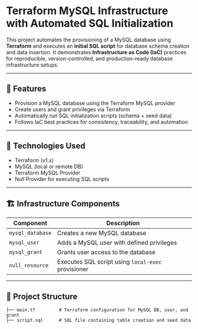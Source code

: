 # Terraform MySQL Infrastructure with Automated SQL Initialization

This project automates the provisioning of a MySQL database using **Terraform** and executes an **initial SQL script** for database schema creation and data insertion. It demonstrates **Infrastructure as Code (IaC)** practices for reproducible, version-controlled, and production-ready database infrastructure setups.

---

## 🚀 Features

- Provision a MySQL database using the Terraform MySQL provider
- Create users and grant privileges via Terraform
- Automatically run SQL initialization scripts (schema + seed data)
- Follows IaC best practices for consistency, traceability, and automation

---

## 🧰 Technologies Used

- Terraform (v1.x)
- MySQL (local or remote DB)
- Terraform MySQL Provider
- Null Provider for executing SQL scripts

---

## 🏗️ Infrastructure Components

| Component         | Description                                      |
|------------------|--------------------------------------------------|
| `mysql_database`  | Creates a new MySQL database                    |
| `mysql_user`      | Adds a MySQL user with defined privileges       |
| `mysql_grant`     | Grants user access to the database              |
| `null_resource`   | Executes SQL script using `local-exec` provisioner |

---

## 📂 Project Structure

```plaintext
├── main.tf         # Terraform configuration for MySQL DB, user, and grant
├── script.sql      # SQL file containing table creation and seed data
